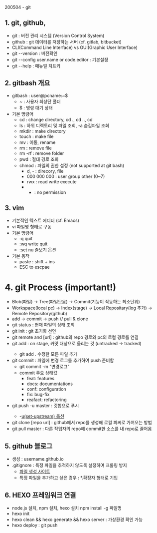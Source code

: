 200504 - git

## 1. git, github, 
- git : 버전 관리 시스템 (Version Control System)
- github : git 데이터를 저장하는 서버 (cf. gitlab, bitbucket)
- CLI(Command Line Interface) vs GUI(Graphic User Interface)
- git --version : 버전확인
- git --config user.name or code.editor : 기본설정
- git --help : 매뉴얼 치트키

## 2. gitbash 개요
- gitbash : user@pcname:~$
  - ~ : 사용자 최상단 폴더
  - $ : 명령 대기 상태 
- 기본 명령어
  - cd : change directory, cd ., cd .., cd <foldername>
  - ls : 하위 디렉토리 및 파일 조회, -a 숨김파일 조회 
  - mkdir : make directory
  - touch : make file
  - mv : 이동, rename
  - rm : remove file
  - rm -rf : remove folder
  - pwd : 절대 경로 조회
  - chmod : 파일의 권한 설정 (not supported at git bash)
    - d, - : direcory, file
    - 000 000 000 : user group other (0~7)
    - rwx : read write execute
    - - : no permission

## 3. vim 
- 기본적인 텍스트 에디터 (cf. Emacs)
- vi 파일명 형태로 구동
- 기본 명령어
  - :q  quit
  - :wq write quit
  - :set nu 줄보기 옵션
- 기본 동작
  - paste : shift + ins
  - ESC to escpae

# 4. git Process (important!)
- Blob(파일) -> Tree(파일모음) -> Commit(기능이 작동하는 최소단위)
- Workspace(local pc) -> Index(stage) -> Local Repositary(log 추가) -> Remote Repository(github)
- add -> commit -> push // pull & clone 
- git status : 현재 파일의 상태 조회
- git init : git 초기화 선언
- git remote and <name> [url] : github의 repo 경로와 pc의 로컬 경로를 연결
- git add <filename> : on stage, 커밋 대상으로 올리는 것 (untracked -> tracked)
  - git add . 수정한 모든 파일 추가
- git commit : 파일에 변경 로그를 추가하여 push 준비함
  - git commit -m "변경로그"
  - commit 주요 상태값
    - feat: features
    - docs: documentations 
    - conf: configuration
    - fix: bug-fix
    - reafact: refactoring
- git push -u <name> master : 깃헙으로 푸시 
  - -[u(set-upstream) 옵션](https://blog.naver.com/codeitofficial/221946628621)
- git clone [repo url] : github에서 repo를 생성해 로컬 피씨로 가져오는 방법
- git pull <name> master : 다른 작업자의 repo에 commit한 소스를 내 repo로 끌어옴

## 5. github 블로그
- 생성 : username.github.io
- .gitignore : 특정 파일을 추적하지 않도록 설정하여 크롤링 방지
  - [파일 생성 사이트](http://gitignore.io/)
  - 특정 파일을 추가하고 싶은 경우 : *.확장자 형태로 기입

## 6. HEXO 프레임워크 연결
- node.js 설치, npm 설치, hexo 설치
  npm install -g 파일명
- hexo init <foldername>
- hexo clean && hexo generate && hexo server : 가상환경 확인 가능
- hexo deploy : git push